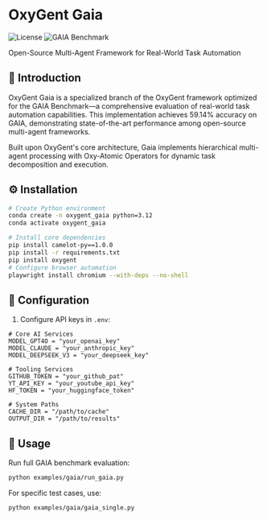 # OxyGent Gaia

![License](https://img.shields.io/badge/License-Apache%202.0-blue.svg)
![GAIA Benchmark](https://img.shields.io/badge/GAIA%20Score-59.14%25-green)

Open-Source Multi-Agent Framework for Real-World Task Automation

## 🧠 Introduction

OxyGent Gaia is a specialized branch of the OxyGent framework optimized for the GAIA Benchmark—a comprehensive evaluation of real-world task automation capabilities. This implementation achieves 59.14% accuracy on GAIA, demonstrating state-of-the-art performance among open-source multi-agent frameworks.

Built upon OxyGent's core architecture, Gaia implements hierarchical multi-agent processing with Oxy-Atomic Operators for dynamic task decomposition and execution.

## ⚙️ Installation

```bash
# Create Python environment
conda create -n oxygent_gaia python=3.12
conda activate oxygent_gaia

# Install core dependencies
pip install camelot-py==1.0.0
pip install -r requirements.txt
pip install oxygent 
# Configure browser automation
playwright install chromium --with-deps --no-shell
```

## 🔑 Configuration

1. Configure API keys in `.env`:
```env
# Core AI Services
MODEL_GPT4O = "your_openai_key"
MODEL_CLAUDE = "your_anthropic_key"
MODEL_DEEPSEEK_V3 = "your_deepseek_key"

# Tooling Services
GITHUB_TOKEN = "your_github_pat"
YT_API_KEY = "your_youtube_api_key"
HF_TOKEN = "your_huggingface_token"

# System Paths
CACHE_DIR = "/path/to/cache"
OUTPUT_DIR = "/path/to/results"
```

## 🚀 Usage

Run full GAIA benchmark evaluation:
```bash
python examples/gaia/run_gaia.py
```

For specific test cases, use:
```bash
python examples/gaia/gaia_single.py
```
